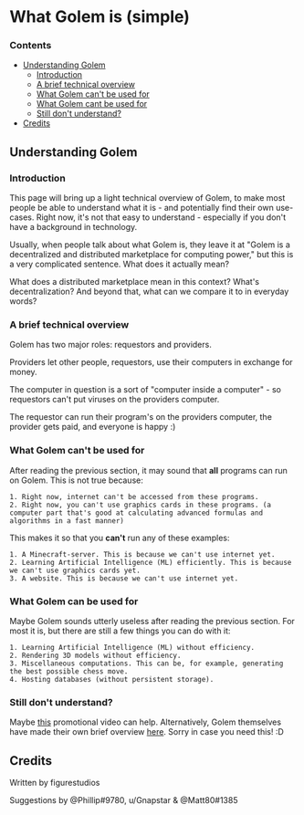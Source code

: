 # What Golem is (simple)

### Contents
- [Understanding Golem](#understanding-golem)
  - [Introduction](#introduction)
  - [A brief technical overview](#a-brief-technical-overview)
  - [What Golem can't be used for](#what-golem-cant-be-used-for)
  - [What Golem cant be used for](#what-golem-can-be-used-for)
  - [Still don't understand?](#still-dont-understand)
- [Credits](#credits)

## Understanding Golem
### Introduction
This page will bring up a light technical overview of Golem, to make most people be able to understand what it is - and potentially find their own use-cases.
Right now, it's not that easy to understand - especially if you don't have a background in technology.

Usually, when people talk about what Golem is, they leave it at "Golem is a decentralized and distributed marketplace for computing power," but this is a very complicated sentence.
What does it actually mean?

What does a distributed marketplace mean in this context? What's decentralization? And beyond that, what can we compare it to in everyday words?

### A brief technical overview
Golem has two major roles: requestors and providers.

Providers let other people, requestors, use their computers in exchange for money.

The computer in question is a sort of "computer inside a computer" - so requestors can't put viruses on the providers computer.

The requestor can run their program's on the providers computer, the provider gets paid, and everyone is happy :)

### What Golem can't be used for
After reading the previous section, it may sound that **all** programs can run on Golem. This is not true because:
```
1. Right now, internet can't be accessed from these programs.
2. Right now, you can't use graphics cards in these programs. (a computer part that's good at calculating advanced formulas and algorithms in a fast manner)
```
This makes it so that you **can't** run any of these examples:
```
1. A Minecraft-server. This is because we can't use internet yet.
2. Learning Artificial Intelligence (ML) efficiently. This is because we can't use graphics cards yet.
3. A website. This is because we can't use internet yet.
```
### What Golem can be used for
Maybe Golem sounds utterly useless after reading the previous section. For most it is, but there are still a few things you can do with it:
```
1. Learning Artificial Intelligence (ML) without efficiency.
2. Rendering 3D models without efficiency.
3. Miscellaneous computations. This can be, for example, generating the best possible chess move.
4. Hosting databases (without persistent storage).
```
### Still don't understand?
Maybe [this](https://www.youtube.com/watch?v=FZb_w5JXvJ8) promotional video can help. Alternatively, Golem themselves have made their own brief overview [here](https://blog.golemproject.net/golem-primer/). Sorry in case you need this! :D

## Credits
Written by figurestudios

Suggestions by @Phillip#9780, u/Gnapstar & @Matt80#1385
